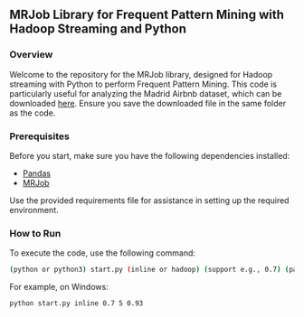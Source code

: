 ## MRJob Library for Frequent Pattern Mining with Hadoop Streaming and Python

### Overview

Welcome to the repository for the MRJob library, designed for Hadoop streaming with Python to perform Frequent Pattern Mining. This code is particularly useful for analyzing the Madrid Airbnb dataset, which can be downloaded [here](https://www.kaggle.com/rusiano/madrid-airbnb-data?select=listings_detailed.csv). Ensure you save the downloaded file in the same folder as the code.

### Prerequisites

Before you start, make sure you have the following dependencies installed:

- [Pandas](https://pandas.pydata.org/)
- [MRJob](https://pythonhosted.org/mrjob/)

Use the provided requirements file for assistance in setting up the required environment.

### How to Run

To execute the code, use the following command:

```bash
(python or python3) start.py (inline or hadoop) (support e.g., 0.7) (passes k e.g., 5) (confidence e.g., 0.93)
```

For example, on Windows:

```bash
python start.py inline 0.7 5 0.93
```